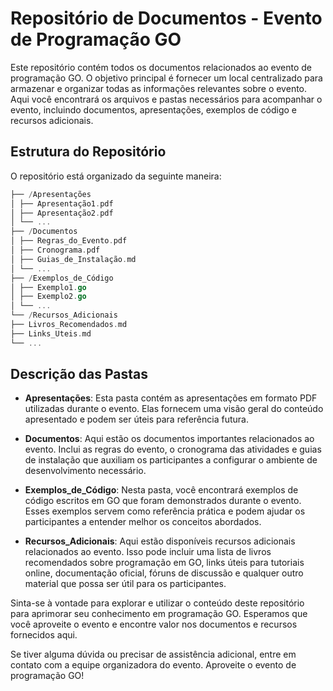 # Repositório de Documentos - Evento de Programação GO

Este repositório contém todos os documentos relacionados ao evento de programação GO. O objetivo principal é fornecer um local centralizado para armazenar e organizar todas as informações relevantes sobre o evento. Aqui você encontrará os arquivos e pastas necessários para acompanhar o evento, incluindo documentos, apresentações, exemplos de código e recursos adicionais.

## Estrutura do Repositório

O repositório está organizado da seguinte maneira:

```go
├── /Apresentações
│ ├── Apresentação1.pdf
│ ├── Apresentação2.pdf
│ └── ...
├── /Documentos
│ ├── Regras_do_Evento.pdf
│ ├── Cronograma.pdf
│ ├── Guias_de_Instalação.md
│ └── ...
├── /Exemplos_de_Código
│ ├── Exemplo1.go
│ ├── Exemplo2.go
│ └── ...
└── /Recursos_Adicionais
├── Livros_Recomendados.md
├── Links_Uteis.md
└── ...
```

## Descrição das Pastas

- **Apresentações**: Esta pasta contém as apresentações em formato PDF utilizadas durante o evento. Elas fornecem uma visão geral do conteúdo apresentado e podem ser úteis para referência futura.

- **Documentos**: Aqui estão os documentos importantes relacionados ao evento. Inclui as regras do evento, o cronograma das atividades e guias de instalação que auxiliam os participantes a configurar o ambiente de desenvolvimento necessário.

- **Exemplos_de_Código**: Nesta pasta, você encontrará exemplos de código escritos em GO que foram demonstrados durante o evento. Esses exemplos servem como referência prática e podem ajudar os participantes a entender melhor os conceitos abordados.

- **Recursos_Adicionais**: Aqui estão disponíveis recursos adicionais relacionados ao evento. Isso pode incluir uma lista de livros recomendados sobre programação em GO, links úteis para tutoriais online, documentação oficial, fóruns de discussão e qualquer outro material que possa ser útil para os participantes.

Sinta-se à vontade para explorar e utilizar o conteúdo deste repositório para aprimorar seu conhecimento em programação GO. Esperamos que você aproveite o evento e encontre valor nos documentos e recursos fornecidos aqui.

Se tiver alguma dúvida ou precisar de assistência adicional, entre em contato com a equipe organizadora do evento. Aproveite o evento de programação GO!
